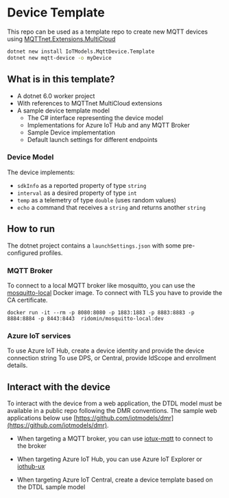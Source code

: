 # Device Template

This repo can be used as a template repo to create new MQTT devices using [MQTTnet.Extensions.MultiCloud](https://github.com/iotmodels/MQTTnet.Extensions.MultiCloud)

```bash
dotnet new install IoTModels.MqttDevice.Template
dotnet new mqtt-device -o myDevice
```

## What is in this template?

- A dotnet 6.0 worker project
- With references to MQTTnet MultiCloud extensions
- A sample device template model
  - The C# interface representing the device model
  - Implementations for Azure IoT Hub and any MQTT Broker
  - Sample Device implementation
  - Default launch settings for different endpoints

### Device Model

The device implements:
- `sdkInfo` as a reported property of type `string`
- `interval` as a desired property of type `int`
- `temp` as a telemetry of type `double` (uses random values)
- `echo` a command that receives a `string` and returns another `string`

## How to run

The dotnet project contains a `launchSettings.json` with some pre-configured profiles.

### MQTT Broker
To connect to a local MQTT broker like mosquitto, you can use the [mosquitto-local](https://github.com/ridomin/mosquitto-local) Docker image. To connect with TLS you have to provide the CA certificate.

```
docker run -it --rm -p 8080:8080 -p 1883:1883 -p 8883:8883 -p 8884:8884 -p 8443:8443  ridomin/mosquitto-local:dev
```

### Azure IoT services

To use Azure IoT Hub, create a device identity and provide the device connection string
To use DPS, or Central, provide IdScope and enrollment details.

## Interact with the device

To interact with the device from a web application, the DTDL model must be available in a public repo following the DMR conventions. The sample web applications below use [https://github.com/iotmodels/dmr](https://github.com/iotmodels/dmr).

- When targeting a MQTT broker, you can use [iotux-mqtt](https://iotmodels.github.io/iotux-mqtt/) to connect to the broker 

- When targeting Azure IoT Hub, you can use Azure IoT Explorer or [iothub-ux](https://github.com/iotmodels/iothub-ux) 
- When targeting Azure IoT Central, create a device template based on the DTDL sample model